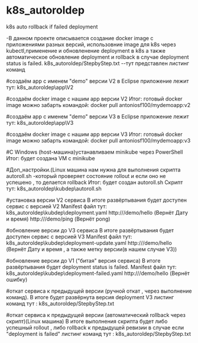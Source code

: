 # k8s_autoroldep
k8s auto rollback if failed deployment


-В данном проекте описывается создание docker image с приложениями разных версий, 
использовние image для k8s через kubectl,применение и обновленение deployment в k8s
а также автоматическое обновление deployment и rollback в случае deployment status is failed.
k8s_autoroldep/StepbyStep.txt --тут представлен листинг команд 

#создаём app с именем "demo" версии V2 в Eclipse 
	приложение лежит тут: k8s_autoroldep\app\V2

#создаём docker image с нашим app версии V2
	Итог: готовый docker image можно забарть командой: docker pull antoniosf100/mydemoapp:v2


#создаём app с именем "demo" версии V3 в Eclipse
	приложение лежит тут: k8s_autoroldep\app\V3
	

#создаём docker image с нашим app версии V3
	Итог: готовый docker image можно забарть командой: docker pull antoniosf100/mydemoapp:v3


#С Windows (host-машина)устанавливаем minikube через PowerShell 
    Итог: будет создана VM c minikube


#Доп_настройки.(Linux машина нам нужна для выполнения скрипта autoroll.sh
	-который проверяет состояние rollout и если оно не успешено , то делается rollback
	Итог: будет создан autoroll.sh
	Скрипт тут: k8s_autoroldep\kubdep\autoroll.sh

#установка версии V2 сервиса
	В итоге развёртывания будет доступен сервис с версией V2
	Manifest файл тут: k8s_autoroldep\kubdep\deployment.yaml
	http://<minikube ip>/demo/hello  (Вернёт Дату и время)
	http://<minikube ip>/demo/ping  (Вернёт pong)
	

#обновление версии до V3 сервиса
	В итоге развёртывания будет доступен сервис с версией V3
	Manifest файл тут: k8s_autoroldep\kubdep\deployment-update.yaml
	http://<minikube ip>/demo/hello  (Вернёт Дату и время , а также метку версии(в нашем случае V3))
	
	
#обновление версии до V1 ("битая" версия сервиса)
	В итоге развёртывания будет deployment status is failed.
	Manifest файл тут: k8s_autoroldep\kubdep\deployment-failed.yaml
	http://<minikube ip>/demo/hello  (Вернёт ошибку)
	
	
#откат сервиса к предыдущей версии (ручной откат , через выполнение команд).
	В итоге будет развёрнута версия deployment V3
	листинг команд тут : k8s_autoroldep/StepbyStep.txt
	

#откат сервиса к предыдущей версии (автоматический rollback через скрипт)(Linux машина)
	В итоге выполнения скрипта будет либо успешный rollout , либо rollback к предыдущей ревизии в случае если "deployment is failed"
	листинг команд тут : k8s_autoroldep/StepbyStep.txt